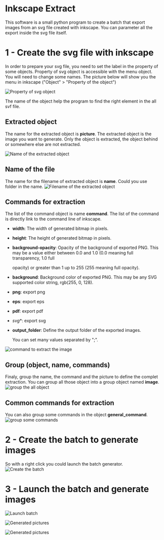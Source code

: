 Inkscape Extract
===

This software is a small python program to create a batch that export images from an svg file created with inkscape.
You can parameter all the export inside the svg file itself.

1 - Create the svg file with inkscape
===

In order to prepare your svg file, you need to set the label in the property of some objects.
Property of svg object is accessible with the menu object. You will need to change some names. The picture below will show you the menu in inkscape ("Object" > "Property of the object")

![Property of svg object](doc/images/capture-1.PNG "Property menu")

The name of the object help the program to find the right element in the all svf file. 

Extracted object
---

The name for the extracted object is **picture**. The extracted object is the image you want to generate. Only the object is extracted, the object behind or somewhere else are not extracted.

![Name of the extracted object](doc/images/capture-2.PNG "picture")<!-- .element height="50%" width="50%" -->

Name of the file
---

The name for the filename of extracted object is **name**. Could you use folder in the name.
![Filename of the extracted object](doc/images/capture-3.PNG "name")

Commands for extraction
---

The list of the command object is name **command**. The list of the command is directly link to the command line of inkscape.

- **width**: The width of generated bitmap in pixels. 
- **height**: The height of generated bitmap in pixels.
- **background-opacity**: Opacity of the background of exported PNG. This may be a value either between 0.0 and 1.0 (0.0 meaning full transparency, 1.0 full

  opacity) or greater than 1 up to 255 (255 meaning full opacity).  
- **background**: Background color of exported PNG. This may be any SVG supported color string, rgb(255, 0, 128).
- **png**: export png
- **eps**: export eps
- **pdf**: export pdf
- *svg**: export svg
- **output_folder**: Define the output folder of the exported images.

  You can set many values separated by ";".

![command to extract the image](doc/images/capture-4.PNG "command")

Group (object, name, commands)
---

Finaly, group the name, the command and the picture to define the complet extraction. You can group all those object into a group object named **image**.
![group the all object](doc/images/capture-5.PNG "image")

Common commands for extraction
---

You can also group some commands in the object **general_command**.
![group some commands](doc/images/doc/images/capture-6.PNG "general_command")

2 - Create the batch to generate images
===

So with a right click you could launch the batch generator.
![Create the batch](doc/images/capture-10.PNG "Link to create the batch")

3 - Launch the batch and generate images
===

![Launch batch](doc/images/capture-7.PNG "batch launched")

![Generated pictures](doc/images/capture-8.PNG "generated pictures")

![Generated pictures](doc/images/capture-9.PNG "generated pictures")
